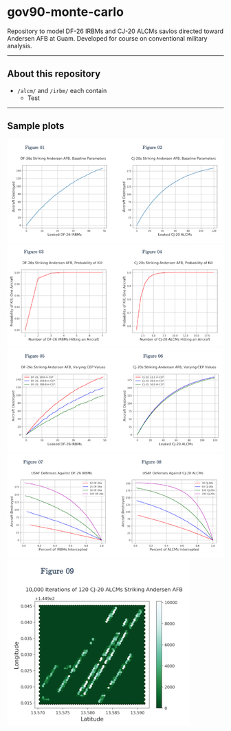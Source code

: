 # gov90-monte-carlo

Repository to model DF-26 IRBMs and CJ-20 ALCMs savlos directed toward Andersen AFB at Guam.
Developed for course on conventional military analysis.

***

## About this repository

* `/alcm/` and `/irbm/` each contain
	* Test

***
## Sample plots

![Plots 1 and 2](sample_plots/plot_1_2.png)
![Plots 3 and 4](sample_plots/plot_3_4.png)
![Plots 5 and 6](sample_plots/plot_5_6.png)
![Plots 7 and 8](sample_plots/plot_7_8.png)
![Plot 9](sample_plots/plot_9.png)
